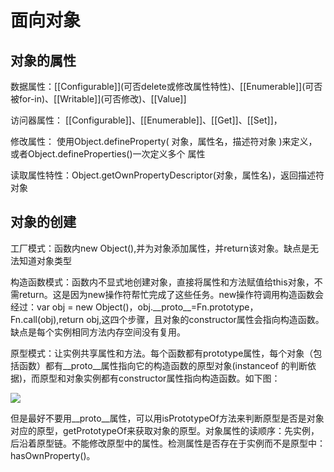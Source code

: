 # 面向对象

## 对象的属性

数据属性：\[\[Configurable\]\]\(可否delete或修改属性特性\)、\[\[Enumerable\]\]\(可否被for-in\)、\[\[Writable\]\]\(可否修改\)、\[\[Value\]\]

访问器属性： \[\[Configurable\]\]、\[\[Enumerable\]\]、\[\[Get\]\]、\[\[Set\]\]，

修改属性： 使用Object.defineProperty\( 对象，属性名，描述符对象 \)来定义， 或者Object.defineProperties\(\)一次定义多个 属性

读取属性特性：Object.getOwnPropertyDescriptor\(对象，属性名\)，返回描述符对象

## 对象的创建

工厂模式：函数内new Object\(\),并为对象添加属性，并return该对象。缺点是无法知道对象类型

构造函数模式：函数内不显式地创建对象，直接将属性和方法赋值给this对象，不需return。这是因为new操作符帮忙完成了这些任务。new操作符调用构造函数会经过：var obj = new Object\(\)，obj.\_\_proto\_\_=Fn.prototype，Fn.call\(obj\),return obj,这四个步骤，且对象的constructor属性会指向构造函数。缺点是每个实例相同方法内存空间没有复用。

原型模式：让实例共享属性和方法。每个函数都有prototype属性，每个对象（包括函数）都有\_\_proto\_\_属性指向它的构造函数的原型对象\(instanceof 的判断依据\)，而原型和对象实例都有constructor属性指向构造函数。如下图：

![](http://7xqrzp.com1.z0.glb.clouddn.com/QQ%E5%9B%BE%E7%89%8720160730170753.png)

但是最好不要用\_\_proto\_\_属性，可以用isPrototypeOf方法来判断原型是否是对象对应的原型，getPrototypeOf来获取对象的原型。对象属性的读顺序：先实例，后沿着原型链。不能修改原型中的属性。检测属性是否存在于实例而不是原型中：hasOwnProperty\(\)。

